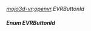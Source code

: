 _[mojo3d-vr](../../modules/mojo3d-vr/mojo3d-vr-module.md):[openvr](openvr:).EVRButtonId_
##### Enum EVRButtonId
